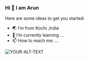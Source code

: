### Hi 👋 I am Arun

Here are some ideas to get you started:

- 🌏 I’m from Kochi ,India
- 🌱 I’m currently learning ...
- 📫 How to reach me: ...

<picture>
 <img alt="YOUR-ALT-TEXT" src="https://www.google.com/imgres?imgurl=https%3A%2F%2Fupload.wikimedia.org%2Fwikipedia%2Fcommons%2Fthumb%2Fc%2Fcf%2FAngular_full_color_logo.svg%2F2048px-Angular_full_color_logo.svg.png&tbnid=-tXaGTITimKZvM&vet=12ahUKEwjIpNHJoNv-AhU6_zgGHUH6BO4QMygAegUIARC6AQ..i&imgrefurl=https%3A%2F%2Fcommons.wikimedia.org%2Fwiki%2FFile%3AAngular_full_color_logo.svg&docid=U1ErSnWEhAyIkM&w=2048&h=2048&q=angular%20language%20icon&ved=2ahUKEwjIpNHJoNv-AhU6_zgGHUH6BO4QMygAegUIARC6AQ">
</picture>
